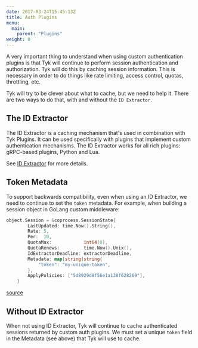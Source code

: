```yaml
---
date: 2017-03-24T15:45:13Z
title: Auth Plugins
menu:
  main:
    parent: "Plugins"
weight: 0 
---
```


A very important thing to understand when using custom authentication plugins is that Tyk will continue to perform session authentication and authorization.  Tyk will do this by caching session information.  This is necessary in order to do things like rate limiting, access control, quotas, throttling, etc.

Tyk will try to be clever about what to cache, but we need to help it.  There are two ways to do that, with and without the `ID Extractor`.


## The ID Extractor 
The ID Extractor is a caching mechanism that's used in combination with Tyk Plugins. It can be used specifically with plugins that implement custom authentication mechanisms. The ID Extractor works for all rich plugins: gRPC-based plugins, Python and Lua.

See [ID Extractor](https://tyk.io/docs/customise-tyk/plugins/rich-plugins/id-extractor/) for more details.

## Token Metadata
To support backwards compatibility, even when using an ID Extractor, we need to continue to set the `token` metadata.  For example, when building a session object in GoLang custom middleware:

```Go
object.Session = &coprocess.SessionState{
        LastUpdated: time.Now().String(),
        Rate: 5,
        Per:  10,
        QuotaMax:            int64(0),
        QuotaRenews:         time.Now().Unix(),
        IdExtractorDeadline: extractorDeadline,
        Metadata: map[string]string{
            "token": "my-unique-token",
        },
        ApplyPolicies: ["5d8929d8f56e1a138f628269"],
    }
```
[source](https://github.com/TykTechnologies/tyk-grpc-go-basicauth-jwt/blob/master/main.go#L102)

## Without ID Extractor
When not using ID Extractor, Tyk will continue to cache authenticated sessions returned by custom auth plugins.  We must set a unique `token` field in the Metadata (see above) that Tyk will use to cache.